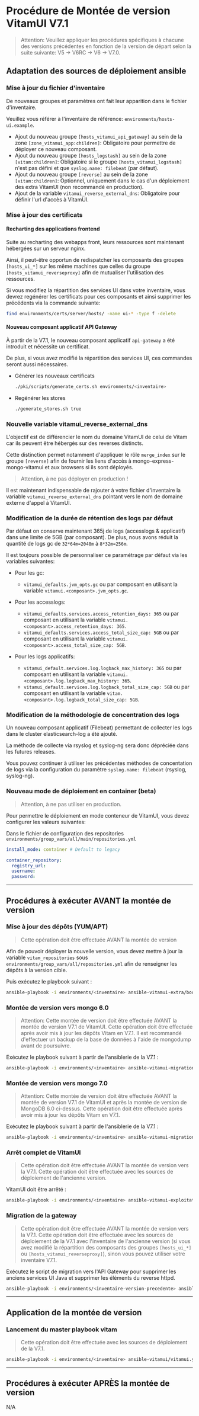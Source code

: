 # Procédure de Montée de version VitamUI V7.1

> Attention: Veuillez appliquer les procédures spécifiques à chacune des versions précédentes en fonction de la version de départ selon la suite suivante: V5 -> V6RC -> V6 -> V7.0.

## Adaptation des sources de déploiement ansible

### Mise à jour du fichier d'inventaire

De nouveaux groupes et paramètres ont fait leur apparition dans le fichier d'inventaire.

Veuillez vous référer à l'inventaire de référence: `environments/hosts-ui.example`.

* Ajout du nouveau groupe `[hosts_vitamui_api_gateway]` au sein de la zone `[zone_vitamui_app:children]`: Obligatoire pour permettre de déployer ce nouveau composant.
* Ajout du nouveau groupe `[hosts_logstash]` au sein de la zone `[vitam:children]`: Obligatoire si le groupe `[hosts_vitamui_logstash]` n'est pas défini et que `syslog.name: filebeat` (par défaut).
* Ajout du nouveau groupe `[reverse]` au sein de la zone `[vitam:children]`: Optionnel, uniquement dans le cas d'un déploiement des extra VitamUI (non recommandé en production).
* Ajout de la variable `vitamui_reverse_external_dns`: Obligatoire pour définir l'url d'accès à VitamUI.

### Mise à jour des certificats

#### Recharting des applications frontend

Suite au recharting des webapps front, leurs ressources sont maintenant hébergées sur un serveur nginx.

Ainsi, il peut-être opportun de redispatcher les composants des groupes `[hosts_ui_*]` sur les même machines que celles du groupe `[hosts_vitamui_reverseproxy]` afin de mutualiser l'utilisation des ressources.

Si vous modifiez la répartition des services UI dans votre inventaire, vous devrez regénérer les certificats pour ces composants et ainsi supprimer les précédents via la commande suivante:

```sh
find environments/certs/server/hosts/ -name ui-* -type f -delete
```

#### Nouveau composant applicatif API Gateway

À partir de la V7.1, le nouveau composant applicatif `api-gateway` a été introduit et nécessite un certificat.

De plus, si vous avez modifié la répartition des services UI, ces commandes seront aussi nécessaires.

* Générer les nouveaux certificats

  ```sh
  ./pki/scripts/generate_certs.sh environments/<inventaire>
  ```

* Regénérer les stores

  ```sh
  ./generate_stores.sh true
  ```

### Nouvelle variable vitamui_reverse_external_dns

L'objectif est de différencier le nom du domaine VitamUI de celui de Vitam car ils peuvent être hébergés sur des reverses distincts.

Cette distinction permet notamment d'appliquer le rôle `merge_index` sur le groupe `[reverse]` afin de fournir les liens d'accès à mongo-express-mongo-vitamui et aux browsers si ils sont déployés.
> Attention, à ne pas déployer en production !

Il est maintenant indispensable de rajouter à votre fichier d'inventaire la variable `vitamui_reverse_external_dns` pointant vers le nom de domaine externe d'appel à VitamUI.

### Modification de la durée de rétention des logs par défaut

Par défaut on conserve maintenant 365j de logs (accesslogs & applicatif) dans une limite de 5GB (par composant). De plus, nous avons réduit la quantité de logs gc de `32*64m=2048m` à `8*32m=256m`.

Il est toujours possible de personnaliser ce paramétrage par défaut via les variables suivantes:

* Pour les gc:
  * `vitamui_defaults.jvm_opts.gc` ou par composant en utilisant la variable `vitamui.<composant>.jvm_opts.gc`.

* Pour les accesslogs:
  * `vitamui_defaults.services.access_retention_days: 365` ou par composant en utilisant la variable `vitamui.<composant>.access_retention_days: 365`.
  * `vitamui_defaults.services.access_total_size_cap: 5GB` ou par composant en utilisant la variable `vitamui.<composant>.access_total_size_cap: 5GB`.

* Pour les logs applicatifs:
  * `vitamui_default.services.log.logback_max_history: 365` ou par composant en utilisant la variable `vitamui.<composant>.log.logback_max_history: 365`.
  * `vitamui_default.services.log.logback_total_size_cap: 5GB` ou par composant en utilisant la variable `vitam.<composant>.log.logback_total_size_cap: 5GB`.

### Modification de la méthodologie de concentration des logs

Un nouveau composant applicatif (Filebeat) permettant de collecter les logs dans le cluster elasticsearch-log a été ajouté.

La méthode de collecte via rsyslog et syslog-ng sera donc dépréciée dans les futures releases.

Vous pouvez continuer à utiliser les précédentes méthodes de concentation de logs via la configuration du paramètre `syslog.name: filebeat` (rsyslog, syslog-ng).

### Nouveau mode de déploiement en container (beta)

> Attention, à ne pas utiliser en production.

Pour permettre le déploiement en mode conteneur de VitamUI, vous devez configurer les valeurs suivantes:

Dans le fichier de configuration des repositories `environments/group_vars/all/main/repositories.yml`

```yml
install_mode: container # Default to legacy

container_repository:
  registry_url:
  username:
  password:
```

---

## Procédures à exécuter AVANT la montée de version

### Mise à jour des dépôts (YUM/APT)

> Cette opération doit être effectuée AVANT la montée de version

Afin de pouvoir déployer la nouvelle version, vous devez mettre à jour la variable ``vitam_repositories`` sous ``environments/group_vars/all/repositories.yml`` afin de renseigner les dépôts à la version cible.

Puis exécutez le playbook suivant :

```sh
ansible-playbook -i environments/<inventaire> ansible-vitamui-extra/bootstrap.yml --ask-vault-pass
```

### Montée de version vers mongo 6.0

> Attention: Cette montée de version doit être effectuée AVANT la montée de version V7.1 de VitamUI.
> Cette opération doit être effectuée après avoir mis à jour les dépôts Vitam en V7.1.
> Il est recommandé d'effectuer un backup de la base de données à l'aide de mongodump avant de poursuivre.

Exécutez le playbook suivant à partir de l'ansiblerie de la V7.1 :

```sh
ansible-playbook -i environments/<inventaire> ansible-vitamui-migration/migration_mongodb_60.yml --ask-vault-pass
```

### Montée de version vers mongo 7.0

> Attention: Cette montée de version doit être effectuée AVANT la montée de version V7.1 de VitamUI et après la montée de version de MongoDB 6.0 ci-dessus.
> Cette opération doit être effectuée après avoir mis à jour les dépôts Vitam en V7.1.

Exécutez le playbook suivant à partir de l'ansiblerie de la V7.1 :

```sh
ansible-playbook -i environments/<inventaire> ansible-vitamui-migration/migration_mongodb_70.yml --ask-vault-pass
```

### Arrêt complet de VitamUI

> Cette opération doit être effectuée AVANT la montée de version vers la V7.1.
> Cette opération doit être effectuée avec les sources de déploiement de l'ancienne version.

VitamUI doit être arrêté :

```sh
ansible-playbook -i environments/<inventaire> ansible-vitamui-exploitation/stop_vitamui.yml --ask-vault-pass
```

### Migration de la gateway

> Cette opération doit être effectuée AVANT la montée de version vers la V7.1.
> Cette opération doit être effectuée avec les sources de déploiement de la V7.1 avec l'inventaire de l'ancienne version (si vous avez modifié la répartition des composants des groupes `[hosts_ui_*]` ou `[hosts_vitamui_reverseproxy]`), sinon vous pouvez utiliser votre inventaire V7.1.

Exécutez le script de migration vers l'API Gateway pour supprimer les anciens services UI Java et supprimer les éléments du reverse httpd.

```sh
ansible-playbook -i environments/<inventaire-version-precedente> ansible-vitamui-migration/migration_gateway.yml --ask-vault-pass
```

---

## Application de la montée de version

### Lancement du master playbook vitam

> Cette opération doit être effectuée avec les sources de déploiement de la V7.1.

```sh
ansible-playbook -i environments/<inventaire> ansible-vitamui/vitamui.yml --ask-vault-pass
```

---

## Procédures à exécuter APRÈS la montée de version

N/A
